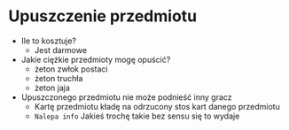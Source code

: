 # Upuszczenie przedmiotu

- Ile to kosztuje?
    - Jest darmowe
- Jakie ciężkie przedmioty mogę opuścić?
    - żeton zwłok postaci
    - żeton truchła 
    - żeton jaja
- Upuszczonego przedmiotu nie może podnieść inny gracz
    - Kartę przedmiotu kładę na odrzucony stos kart danego przedmiotu 
    - `Nalepa info` Jakieś trochę takie bez sensu się to wydaje